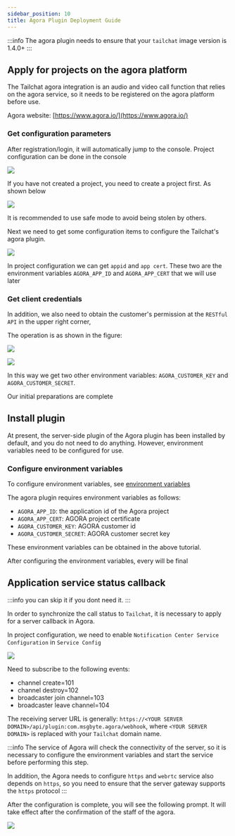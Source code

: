 ```yaml
---
sidebar_position: 10
title: Agora Plugin Deployment Guide
---
```


:::info
The agora plugin needs to ensure that your `tailchat` image version is 1.4.0+
:::

## Apply for projects on the agora platform

The Tailchat agora integration is an audio and video call function that relies on the agora service, so it needs to be registered on the agora platform before use.

Agora website: [https://www.agora.io/](https://www.agora.io/)

### Get configuration parameters

After registration/login, it will automatically jump to the console. Project configuration can be done in the console

![](./images/1.png)

If you have not created a project, you need to create a project first. As shown below

![](./images/2.png)

It is recommended to use safe mode to avoid being stolen by others.

Next we need to get some configuration items to configure the Tailchat's agora plugin.

![](./images/3.png)

In project configuration we can get `appid` and `app cert`. These two are the environment variables `AGORA_APP_ID` and `AGORA_APP_CERT` that we will use later


### Get client credentials

In addition, we also need to obtain the customer's permission at the `RESTful API` in the upper right corner,

The operation is as shown in the figure:

![](./images/4.png)

![](./images/5.png)

In this way we get two other environment variables: `AGORA_CUSTOMER_KEY` and `AGORA_CUSTOMER_SECRET`.

Our initial preparations are complete

## Install plugin

At present, the server-side plugin of the Agora plugin has been installed by default, and you do not need to do anything. However, environment variables need to be configured for use.

### Configure environment variables

To configure environment variables, see [environment variables](../deployment/environment.md)

The agora plugin requires environment variables as follows:

- `AGORA_APP_ID`: the application id of the Agora project
- `AGORA_APP_CERT`: AGORA project certificate
- `AGORA_CUSTOMER_KEY`: AGORA customer id
- `AGORA_CUSTOMER_SECRET`: AGORA customer secret key

These environment variables can be obtained in the above tutorial.

After configuring the environment variables, every will be final


## Application service status callback

:::info
you can skip it if you dont need it.
:::

In order to synchronize the call status to `Tailchat`, it is necessary to apply for a server callback in Agora.

In project configuration, we need to enable `Notification Center Service Configuration` in `Service Config`

![](./images/6.png)

Need to subscribe to the following events:

- channel create=101
- channel destroy=102
- broadcaster join channel=103
- broadcaster leave channel=104

The receiving server URL is generally: `https://<YOUR SERVER DOMAIN>/api/plugin:com.msgbyte.agora/webhook`, where `<YOUR SERVER DOMAIN>` is replaced with your `Tailchat` domain name.

:::info
The service of Agora will check the connectivity of the server, so it is necessary to configure the environment variables and start the service before performing this step.

In addition, the Agora needs to configure `https` and `webrtc` service also depends on `https`, so you need to ensure that the server gateway supports the `https` protocol
:::

After the configuration is complete, you will see the following prompt. It will take effect after the confirmation of the staff of the agora.

![](./images/7.png)
